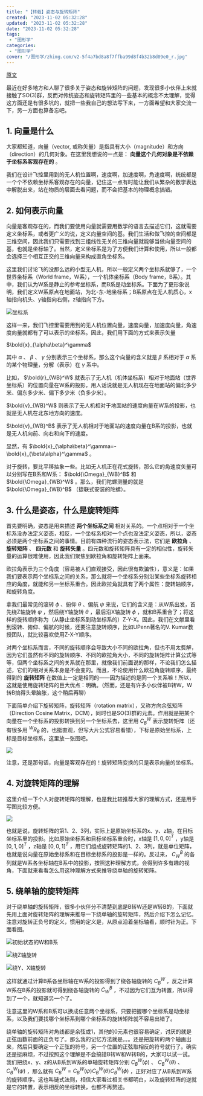 ```yaml
---
title: "【转载】姿态与旋转矩阵"
created: "2023-11-02 05:32:28"
updated: "2023-11-02 05:32:28"
date: "2023-11-02 05:32:28"
tags: 
 - "图形学"
categories: 
 - "图形学"
cover: "/图形学/zhimg.com/v2-5f4a7bd8a8f7ffba99d8f4b32b8d09e0_r.jpg"
---
```


[原文](https://zhuanlan.zhihu.com/p/86464027)

最近在好多地方和人聊了很多关于姿态和旋转矩阵的问题，发现很多小伙伴上来就接触了SO(3)群，反而对传统姿态和旋转矩阵里的一些基本的概念不太理解，觉得这方面还是有很多坑的，就把一些我自己的想法写下来，一方面希望和大家交流一下，另一方面也算备忘吧。

## 1. 向量是什么

大家都知道，向量（vector, 或称矢量）是指具有大小（magnitude）和方向（direction）的几何对象。在这里我想说的一点是： **向量这个几何对象是不依赖于坐标系客观存在的** 。

我们在设计飞控里用到的无人机位置啊，速度啊，加速度啊，角速度啊，统统都是一个个不依赖坐标系客观存在的向量，记住这一点有时能让我们从繁杂的数学表达中解脱出来，站在物质的层面去看问题，而不会把基本的物理概念搞错。

##  **2. 如何表示向量** 

向量是客观存在的，而我们要使用向量就需要用数学的语言去描述它们，这就需要定义坐标系，或者更广义的说，定义向量空间的基。我们生活和做飞控的空间都是三维空间，因此我们只需要找到三组线性无关的三维向量就能够当做向量空间的基，也就是坐标轴了。当然，定义坐标系是为了方便我们计算和使用，所以一般都会选择三个相互正交的三维向量来构成直角坐标系。

这里我们讨论飞的没那么远的小型无人机，所以一般定义两个坐标系就够了，一个世界坐标系（World frame，W系），一个机体坐标系（Body frame，B系）。其中，我们认为W系是静止的参考坐标系，而B系是动坐标系。下面为了更形象说明，我们定义W系原点在地面站，为北-东-地坐标系；B系原点在无人机质心，x轴指向机头、y轴指向右侧，z轴指向下方。

![坐标系](zhimg.com/v2-5f4a7bd8a8f7ffba99d8f4b32b8d09e0_r.jpg)

这样一来，我们飞控里需要用到的无人机位置向量，速度向量，加速度向量，角速度向量就都有了可以表示的坐标系。因此，我们用下面的方式来表示矢量

 $\bold{x}_{\alpha\beta}^\gamma$  

其中  $\alpha$  、  $\beta$  、  $\gamma$  分别表示三个坐标系，那么这个向量的含义就是 $\beta$ 系相对于 $\alpha$ 系的某个物理量，分解（表示）在 $\gamma$ 系中。

比如，  $\bold{r}_{WB}^W$  就表示了无人机（机体坐标系）相对于地面站（世界坐标系）的位置向量在W系的投影，用人话说就是无人机现在在地面站的偏北多少米、偏东多少米、偏下多少米（负多少米）。

 $\bold{v}_{WB}^W$  则表示了无人机相对于地面站的速度向量在W系的投影，也就是无人机在北东地方向的速度。

 $\bold{v}_{WB}^B$  表示了无人机相对于地面站的速度向量在B系的投影，也就是无人机向前、向右和向下的速度。

显然，有  $\bold{x}_{\alpha\beta}^\gamma=-\bold{x}_{\beta\alpha}^\gamma$  。

对于旋转，要比平移抽象一些。比如无人机正在花式旋转，那么它的角速度矢量可以分别写在B系和W系：  $\bold{\Omega}_{WB}^B$  和  $\bold{\Omega}_{WB}^W$  。那么，我们陀螺测量的就是  $\bold{\Omega}_{WB}^B$  （捷联式安装的陀螺）。

##  **3. 什么是姿态，什么是旋转矩阵** 

首先要明确，姿态是用来描述 **两个坐标系之间** 相对关系的。一个点相对于一个坐标系没办法定义姿态，相反，一个坐标系相对一个点也没法定义姿态，所以，姿态必须是两个坐标系之间的事情。目前有四种流行的姿态表示法，它们是 **欧拉角** 、 **旋转矩阵** 、 **四元数** 和 **旋转矢量** 。四元数和旋转矩阵具有一定的相似性，旋转矢量的运算很难使用，因此我们聚焦到欧拉角和旋转矩阵上面来。

欧拉角表示为三个角度（容易被人们直观接受，因此很有欺骗性），意义是：如果我们要表示两个坐标系之间的关系，那么就将一个坐标系分别沿某些坐标系旋转相应的角度，就能和另一坐标系重合。因此欧拉角就具有了两个属性：旋转轴顺序，和旋转角度。

拿我们最常见的滚转  $\phi$  、俯仰  $\theta$  、偏航  $\psi$  来说，它们的含义是：从W系出发，首先绕Z轴旋转  $\psi$  ，然后绕Y轴旋转  $\theta$  ，最后沿X轴旋转  $\phi$  ，就和B系重合了；将这样的旋转顺序称为（从静止坐标系到动坐标系的）Z-Y-X。因此，我们在文献里看到滚转、俯仰、偏航的时候，还要注意旋转顺序，比如UPenn著名的V. Kumar教授团队，就比较喜欢使用Z-X-Y顺序。

对两个坐标系而言，不同的旋转顺序会导致大小不同的欧拉角，但也不用太费解，因为它们虽然有不同的旋转顺序、不同的欧拉角大小，不同的旋转矩阵计算公式等等，但两个坐标系之间的关系就在那里，就像我们前面说的那样，不论我们怎么描述，它们的相对关系本身是不会变的。而且，不论使用什么欧拉角旋转顺序，最终得到的 **旋转矩阵** 在数值上一定是相同的——因为描述的是同一个关系嘛！所以，这就是使用旋转矩阵的巨大优点：明确。（然而，还是有许多小伙伴被B转W，W转B搞得头晕脑胀，这个稍后再聊）

下面简单介绍下旋转矩阵，旋转矩阵（rotation matrix），又称方向余弦矩阵（Direction Cosine Matrix，DCM），同时也是SO(3)群的元素。作用就是把某个向量在一个坐标系的投影转换到另一个坐标系去，这里用  $C_B^W$  表示旋转矩阵（还有很多用  $^WR_B$  的，也挺直观，但写大片公式容易看错），下标是原始坐标系，上标是目标坐标系，这里放一张图吧。

![](zhimg.com/v2-14e371c0eb98f2ca356b8997be6b6456_r.jpg)

注意，还是那句话，向量是客观存在的！旋转矩阵变换的只是表示向量的坐标系。

##  **4. 对旋转矩阵的理解** 

这里介绍一下个人对旋转矩阵的理解，也是我比较推荐大家的理解方式，还是用手写图比较方便。

![](zhimg.com/v2-83f17392967b8925ec7bb568670fcac8_r.jpg)

也就是说，旋转矩阵的第1、2、3列，实际上是原始坐标系的x、y、z轴，在目标坐标系里的投影。比如原始坐标系和目标坐标系重合时，x轴是  $[1,0,0]^T$  ，y轴是  $[0,1,0]^T$  ，z轴是  $[0,0,1]^T$  ，用它们组成旋转矩阵的1、2、3列，就是单位矩阵，也就是说向量在原始坐标系和在目标坐标系的投影是一样的。反过来，  $C_W^B$  的各列就是W系各坐标轴在B系中的投影，按照这种理解方式，会得到许多有趣的视角，下面就来看看怎么用这种理解方式来推导绕单轴的旋转矩阵。

##  **5. 绕单轴的旋转矩阵** 

对于绕单轴的旋转矩阵，很多小伙伴分不清楚到底是B转W还是W转B的，下面就先用上面对旋转矩阵的理解来推导一下绕单轴的旋转矩阵，然后介绍下怎么记忆。注意对旋转正负号的定义，惯用的定义是，从原点沿着坐标轴看，顺时针为正。下面看图。

![初始状态的W和B系](zhimg.com/v2-0d462e46bbea5033a84ad8585c09f469_r.jpg)

![绕Z轴旋转](zhimg.com/v2-d0beb3e7885b901363dbd96fc58f2ce9_r.jpg)

![绕Y、X轴旋转](zhimg.com/v2-c563000eb00f90d6f072a40ed4e7055a_r.jpg)

这样就通过计算B系各坐标轴在W系的投影得到了绕各轴旋转的  $C_B^W$  ，反之计算W系在B系的投影就可得到绕各轴旋转的  $C_W^B$  ，不过因为它们互为转置，所以得到了一个，就知道另一个了。

注意这里的W系和B系可以换成任意两个坐标系，只要把握哪个坐标系是动坐标系，以及我们要找哪个坐标系到哪个坐标系的旋转矩阵就不容易出错了。

绕单轴的旋转矩阵对角线都是余弦或1，其他的0元素也很容易确定，讨厌的就是正弦函数前面的正负号了。那么我的记忆方法就是。。。还是把旋转的两个轴画出来，然后只要确定一个正弦的符号，另一个位置的正弦取相反的符号就行了。确实还是挺麻烦，不过按照这个理解是不会搞错B转W和W转B的，大家可以试一试。我们把绕x、y、z的从B系到W系的单轴旋转矩阵分别  $C^W_B(\phi)$  、  $C^W_B(\theta)$  、  $C^W_B(\psi)$  ，那么就有  $C_B^W=C^W_B(\psi)C^W_B(\theta)C^W_B(\phi)$  ，正好对应了从B系到W系的旋转顺序。这也叫链式法则，相信大家看过相关书都明白，以及旋转矩阵的逆就是它的转置，表示相反的坐标转换，也都不再赘述。
